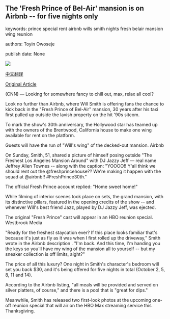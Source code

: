 ## The 'Fresh Prince of Bel-Air' mansion is on Airbnb -- for five nights only

keywords: prince special rent airbnb wills smith nights fresh belair mansion wing reunion

authors: Toyin Owoseje

publish date: None

![](https://cdn.cnn.com/cnnnext/dam/assets/200914061357-restricted-01-will-smith-fresh-prince-mansion-airbnb-intl-scli-super-tease.jpg)

[中文翻译](The%20%27Fresh%20Prince%20of%20Bel-Air%27%20mansion%20is%20on%20Airbnb%20--%20for%20five%20nights%20only_zh.md)

[Original Article](https://edition.cnn.com/travel/article/will-smith-fresh-prince-mansion-air-bnb-intl-scli/index.html)

(CNN) — Looking for somewhere fancy to chill out, max, relax all cool?

Look no further than Airbnb, where Will Smith is offering fans the chance to kick back in the "Fresh Prince of Bel-Air" mansion, 30 years after his taxi first pulled up outside the lavish property on the hit '90s sitcom.

To mark the show's 30th anniversary, the Hollywood star has teamed up with the owners of the Brentwood, California house to make one wing available for rent on the platform.

Guests will have the run of "Will's wing" of the decked-out mansion. Airbnb

On Sunday, Smith, 51, shared a picture of himself posing outside "The Freshest Los Angeles Mansion Around" with DJ Jazzy Jeff — real name Jeffrey Allen Townes -- along with the caption: "YOOOO\!\! Y'all think we should rent out the @freshprincehouse?? We're making it happen with the squad at @airbnb\!\! \#FreshPrince30th."

The official Fresh Prince account replied: "Home sweet home\!"

While filming of interior scenes took place on sets, the grand mansion, with its distinctive pillars, featured in the opening credits of the show -- and whenever Will's best friend Jazz, played by DJ Jazzy Jeff, was ejected.

The original "Fresh Prince" cast will appear in an HBO reunion special. Westbrook Media

"Ready for the freshest staycation ever? If this place looks familiar that's because it's just as fly as it was when I first rolled up the driveway," Smith wrote in the Airbnb description . "I'm back. And this time, I'm handing you the keys so you'll have my wing of the mansion all to yourself -- but my sneaker collection is off limits, aight?"

The price of all this luxury? One night in Smith's character's bedroom will set you back $30, and it's being offered for five nights in total (October 2, 5, 8, 11 and 14).

According to the Airbnb listing, "all meals will be provided and served on silver platters, of course," and there is a pool that is "great for dips."

Meanwhile, Smith has released two first-look photos at the upcoming one-off reunion special that will air on the HBO Max streaming service this Thanksgiving.